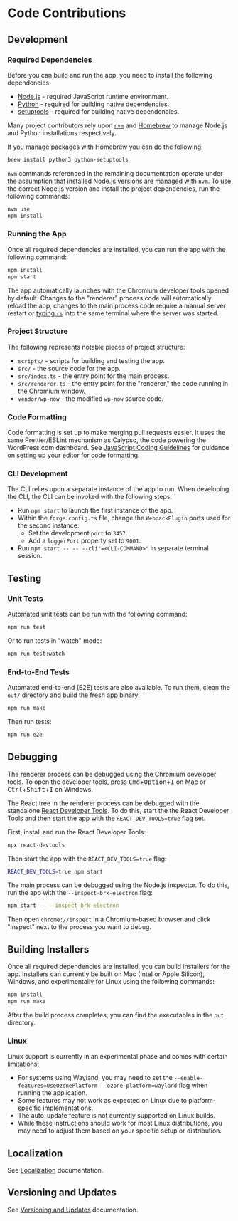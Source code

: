 # Code Contributions

## Development

### Required Dependencies

Before you can build and run the app, you need to install the following dependencies:

- [Node.js](https://nodejs.org/) - required JavaScript runtime environment.
- [Python](https://www.python.org/) - required for building native dependencies.
- [setuptools](https://pypi.org/project/setuptools/) - required for building native dependencies.

Many project contributors rely upon [`nvm`](https://github.com/nvm-sh/nvm) and [Homebrew](https://brew.sh) to manage Node.js and Python installations respectively.

If you manage packages with Homebrew you can do the following:

```bash
brew install python3 python-setuptools
```

`nvm` commands referenced in the remaining documentation operate under the assumption that installed Node.js versions are managed with `nvm`. To use the correct Node.js version and install the project dependencies, run the following commands:

```bash
nvm use
npm install
```

### Running the App

Once all required dependencies are installed, you can run the app with the following command:

```bash
npm install
npm start
```

The app automatically launches with the Chromium developer tools opened by default. Changes to the "renderer" process code will automatically reload the app, changes to the main process code require a manual server restart or [typing `rs`](https://www.electronforge.io/cli#start) into the same terminal where the server was started.

### Project Structure

The following represents notable pieces of project structure:

- `scripts/` - scripts for building and testing the app.
- `src/` - the source code for the app.
- `src/index.ts` - the entry point for the main process.
- `src/renderer.ts` - the entry point for the "renderer," the code running in the Chromium window.
- `vendor/wp-now` - the modified `wp-now` source code.

### Code Formatting

Code formatting is set up to make merging pull requests easier. It uses the same Prettier/ESLint mechanism as Calypso, the code powering the WordPress.com dashboard. See [JavaScript Coding Guidelines](https://github.com/Automattic/wp-calypso/blob/trunk/docs/coding-guidelines/javascript.md) for guidance on setting up your editor for code formatting.

### CLI Development

The CLI relies upon a separate instance of the app to run. When developing the CLI, the CLI can be invoked with the following steps:

- Run `npm start` to launch the first instance of the app.
- Within the `forge.config.ts` file, change the `WebpackPlugin` ports used for the second instance:
  - Set the development `port` to `3457`.
  - Add a `loggerPort` property set to `9001`.
- Run `npm start -- -- --cli"=<CLI-COMMAND>"` in separate terminal session.

## Testing

### Unit Tests

Automated unit tests can be run with the following command:

```bash
npm run test
```

Or to run tests in "watch" mode:

```bash
npm run test:watch
```

### End-to-End Tests

Automated end-to-end (E2E) tests are also available. To run them, clean the `out/` directory and build the fresh app binary:

```bash
npm run make
```

Then run tests:

```bash
npm run e2e
```

## Debugging

The renderer process can be debugged using the Chromium developer tools. To open the developer tools, press <kbd>Cmd</kbd>+<kbd>Option</kbd>+<kbd>I</kbd> on Mac or <kbd>Ctrl</kbd>+<kbd>Shift</kbd>+<kbd>I</kbd> on Windows.

The React tree in the renderer process can be debugged with the standalone [React Developer Tools](https://react.dev/learn/react-developer-tools#safari-and-other-browsers). To do this, start the the React Developer Tools and then start the app with the `REACT_DEV_TOOLS=true` flag set.

First, install and run the React Developer Tools:

```bash
npx react-devtools
```

Then start the app with the `REACT_DEV_TOOLS=true` flag:

```bash
REACT_DEV_TOOLS=true npm start
```

The main process can be debugged using the Node.js inspector. To do this, run the app with the `--inspect-brk-electron` flag:

```bash
npm start -- --inspect-brk-electron
```

Then open `chrome://inspect` in a Chromium-based browser and click "inspect" next to the process you want to debug.

## Building Installers

Once all required dependencies are installed, you can build installers for the app.
Installers can currently be built on Mac (Intel or Apple Silicon), Windows, and experimentally for Linux using the following commands:

```bash
npm install
npm run make
```

After the build process completes, you can find the executables in the `out` directory.

### Linux

Linux support is currently in an experimental phase and comes with certain limitations:
- For systems using Wayland, you may need to set the `--enable-features=UseOzonePlatform --ozone-platform=wayland`
  flag when running the application.
- Some features may not work as expected on Linux due to platform-specific implementations.
- The auto-update feature is not currently supported on Linux builds.
- While these instructions should work for most Linux distributions, you may need to adjust them based on your specific setup or distribution.

## Localization

See [Localization](./localization.md) documentation.

## Versioning and Updates

See [Versioning and Updates](./versioning-and-updates.md) documentation.
